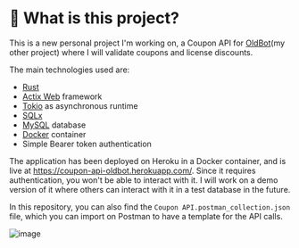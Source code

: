# 🦀 What is this project?
This is a new personal project I'm working on, a Coupon API for [OldBot](http://oldbot.com.br/)(my other project) where I will validate coupons and license discounts.

The main technologies used are:
- [Rust](https://www.rust-lang.org/)
- [Actix Web](https://actix.rs/) framework
- [Tokio](https://tokio.rs/) as asynchronous runtime
- [SQLx](https://github.com/launchbadge/sqlx)
- [MySQL](https://www.mysql.com/) database
- [Docker](https://www.docker.com/) container
- Simple Bearer token authentication

The application has been deployed on Heroku in a Docker container, and is live at https://coupon-api-oldbot.herokuapp.com/.
Since it requires authentication, you won't be able to interact with it. I will work on a demo version of it where others can interact with it in a test database in the future.

In this repository, you can also find the `Coupon API.postman_collection.json` file, which you can import on Postman to have a template for the API calls.

![image](https://user-images.githubusercontent.com/20379136/209049283-4579cdae-10bb-4780-bec3-606c7f22b2dd.png)
